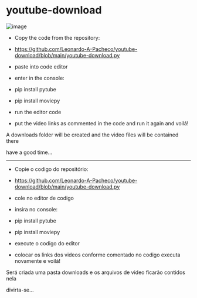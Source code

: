 # youtube-download

![image](https://github.com/Leonardo-A-Pacheco/youtube-download/assets/144040426/0e3f2a93-3e26-4857-bcc3-e7a38113ae57)


- Copy the code from the repository:
- https://github.com/Leonardo-A-Pacheco/youtube-download/blob/main/youtube-download.py

- paste into code editor

- enter in the console:
- pip install pytube
- pip install moviepy

- run the editor code

- put the video links as commented in the code and run it again and voilá!

A downloads folder will be created and the video files will be contained there

have a good time...

-------------------------
- Copie o codigo do repositório:
- https://github.com/Leonardo-A-Pacheco/youtube-download/blob/main/youtube-download.py

- cole no editor de codigo 

- insira no console:
- pip install pytube
- pip install moviepy

- execute o codigo do editor

- colocar os links dos videos conforme comentado no codigo executa novamente e voilá!

Será criada uma pasta downloads e os arquivos de video ficarão contidos nela

divirta-se...


